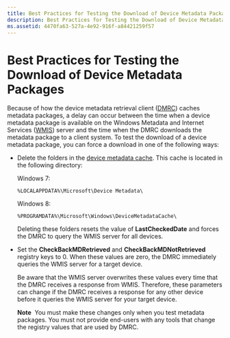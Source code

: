```yaml
---
title: Best Practices for Testing the Download of Device Metadata Packages
description: Best Practices for Testing the Download of Device Metadata Packages
ms.assetid: 4470fa63-527a-4e92-916f-a84421259f57
---
```


# Best Practices for Testing the Download of Device Metadata Packages


Because of how the device metadata retrieval client ([DMRC](device-metadata-retrieval-client.md)) caches metadata packages, a delay can occur between the time when a device metadata package is available on the Windows Metadata and Internet Services ([WMIS](windows-metadata-and-internet-services.md)) server and the time when the DMRC downloads the metadata package to a client system. To test the download of a device metadata package, you can force a download in one of the following ways:

-   Delete the folders in the [device metadata cache](device-metadata-cache.md). This cache is located in the following directory:

    Windows 7:

    ``` syntax
    %LOCALAPPDATA%\Microsoft\Device Metadata\
    ```

    Windows 8:

    ``` syntax
    %PROGRAMDATA%\Microsoft\Windows\DeviceMetadataCache\
    ```

    Deleting these folders resets the value of **LastCheckedDate** and forces the DMRC to query the WMIS server for all devices.

-   Set the **CheckBackMDRetrieved** and **CheckBackMDNotRetrieved** registry keys to 0. When these values are zero, the DMRC immediately queries the WMIS server for a target device.

    Be aware that the WMIS server overwrites these values every time that the DMRC receives a response from WMIS. Therefore, these parameters can change if the DMRC receives a response for any other device before it queries the WMIS server for your target device.

    **Note**  You must make these changes only when you test metadata packages. You must not provide end-users with any tools that change the registry values that are used by DMRC.

     

 

 





